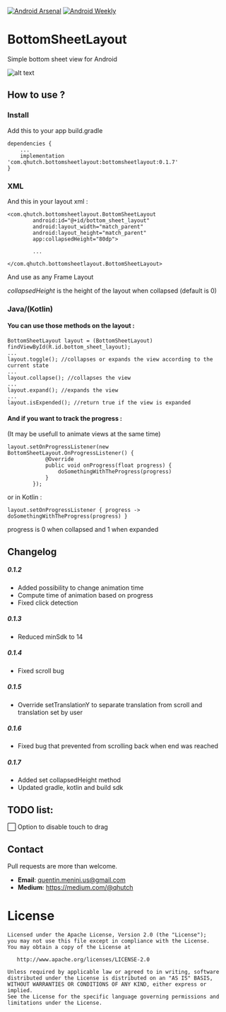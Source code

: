 [![Android Arsenal]( https://img.shields.io/badge/Android%20Arsenal-BottomSheetLayout-green.svg?style=flat )]( https://android-arsenal.com/details/1/6425 )
[![Android Weekly]( https://img.shields.io/badge/Android%20Weekly-%23283-blue.svg?style=flat )]( http://androidweekly.net/issues/issue-283 )

# BottomSheetLayout
Simple bottom sheet view for Android

![alt text](https://raw.githubusercontent.com/qhutch/BottomSheetLayout/master/sample_gif.gif)


## How to use ?


### Install
Add this to your app build.gradle
```
dependencies {
    ...
    implementation 'com.qhutch.bottomsheetlayout:bottomsheetlayout:0.1.7'
}
```



### XML

And this in your layout xml :
```
<com.qhutch.bottomsheetlayout.BottomSheetLayout
        android:id="@+id/bottom_sheet_layout"
        android:layout_width="match_parent"
        android:layout_height="match_parent"
        app:collapsedHeight="80dp">
        
        ...
        
</com.qhutch.bottomsheetlayout.BottomSheetLayout>
```
And use as any Frame Layout

*collapsedHeight* is the height of the layout when collapsed (default is 0)


### Java/(Kotlin)

#### You can use those methods on the layout :
```
BottomSheetLayout layout = (BottomSheetLayout) findViewById(R.id.bottom_sheet_layout);
...
layout.toggle(); //collapses or expands the view according to the current state
...
layout.collapse(); //collapses the view
...
layout.expand(); //expands the view
...
layout.isExpended(); //return true if the view is expanded
```


#### And if you want to track the progress :
(It may be usefull to animate views at the same time)
```
layout.setOnProgressListener(new BottomSheetLayout.OnProgressListener() {
            @Override
            public void onProgress(float progress) {
                doSomethingWithTheProgress(progress)
            }
        });
```
or in Kotlin :
```
layout.setOnProgressListener { progress -> doSomethingWithTheProgress(progress) }
```
progress is 0 when collapsed and 1 when expanded

## Changelog

##### 0.1.2
- Added possibility to change animation time <br/>
- Compute time of animation based on progress <br/>
- Fixed click detection <br/>

##### 0.1.3
- Reduced minSdk to 14 <br/>

##### 0.1.4
- Fixed scroll bug <br/>

##### 0.1.5
- Override setTranslationY to separate translation from scroll and translation set by user <br/>

##### 0.1.6
- Fixed bug that prevented from scrolling back when end was reached <br/>

##### 0.1.7
- Added set collapsedHeight method
- Updated gradle, kotlin and build sdk

## TODO list:
:white_large_square: Option to disable touch to drag <br/>


## Contact

Pull requests are more than welcome.

- **Email**: quentin.menini.us@gmail.com
- **Medium**: https://medium.com/@qhutch


# License
```
Licensed under the Apache License, Version 2.0 (the "License");
you may not use this file except in compliance with the License.
You may obtain a copy of the License at

   http://www.apache.org/licenses/LICENSE-2.0

Unless required by applicable law or agreed to in writing, software
distributed under the License is distributed on an "AS IS" BASIS,
WITHOUT WARRANTIES OR CONDITIONS OF ANY KIND, either express or implied.
See the License for the specific language governing permissions and
limitations under the License.
```
